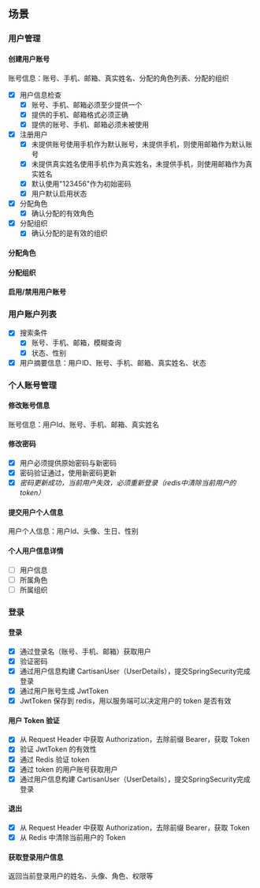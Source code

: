 ## 场景

### 用户管理

#### 创建用户账号

账号信息：账号、手机、邮箱、真实姓名、分配的角色列表、分配的组织

+ [x] 用户信息检查
    - [x] 账号、手机、邮箱必须至少提供一个
    - [x] 提供的手机、邮箱格式必须正确
    - [x] 提供的账号、手机、邮箱必须未被使用
+ [x] 注册用户
    - [x] 未提供账号使用手机作为默认账号，未提供手机，则使用邮箱作为默认账号
    - [x] 未提供真实姓名使用手机作为真实姓名，未提供手机，则使用邮箱作为真实姓名
    - [x] 默认使用"123456"作为初始密码
    - [x] 用户默认启用状态
+ [x] 分配角色
    - [x] 确认分配的有效角色
+ [x] 分配组织
    - [x] 确认分配的是有效的组织

#### 分配角色

#### 分配组织

#### 启用/禁用用户账号

### 用户账户列表

+ [x] 搜索条件
    - [x] 账号、手机、邮箱，模糊查询
    - [x] 状态、性别
+ [x] 用户摘要信息：用户ID、账号、手机、邮箱、真实姓名、状态

### 个人账号管理

#### 修改账号信息

账号信息：用户Id、账号、手机、邮箱、真实姓名

#### 修改密码

+ [X] 用户必须提供原始密码与新密码
+ [X] 密码验证通过，使用新密码更新
+ [X] *密码更新成功，当前用户失效，必须重新登录（redis中清除当前用户的token）*

#### 提交用户个人信息

用户个人信息：用户Id、头像、生日、性别

#### 个人用户信息详情

+ [ ] 用户信息
+ [ ] 所属角色
+ [ ] 所属组织

### 登录

#### 登录

+ [X] 通过登录名（账号、手机、邮箱）获取用户
+ [X] 验证密码
+ [X] 通过用户信息构建 CartisanUser（UserDetails），提交SpringSecurity完成登录
+ [X] 通过用户账号生成 JwtToken
+ [X] JwtToken 保存到 redis，用以服务端可以决定用户的 token 是否有效

#### 用户 Token 验证

+ [X] 从 Request Header 中获取 Authorization，去除前缀 Bearer，获取 Token
+ [X] 验证 JwtToken 的有效性
+ [X] 通过 Redis 验证 token 
+ [X] 通过 token 的用户账号获取用户
+ [X] 通过用户信息构建 CartisanUser（UserDetails），提交SpringSecurity完成登录

#### 退出

+ [X] 从 Request Header 中获取 Authorization，去除前缀 Bearer，获取 Token
+ [X] 从 Redis 中清除当前用户的 Token

#### 获取登录用户信息

返回当前登录用户的姓名、头像、角色、权限等




